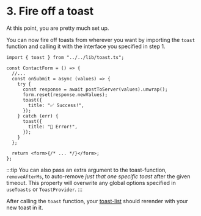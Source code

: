 # 3. Fire off a toast

At this point, you are pretty much set up.

You can now fire off toasts from wherever you want by importing the `toast` function and calling it with the interface you specified in step 1.

```tsx title="components/forms/ContactForm.tsx"
import { toast } from "../../lib/toast.ts";

const ContactForm = () => {
  //...
  const onSubmit = async (values) => {
    try {
      const response = await postToServer(values).unwrap();
      form.reset(response.newValues);
      toast({
        title: "✅ Success!",
      });
    } catch (err) {
      toast({
        title: "💩 Error!",
      });
    }
  };

  return <form>{/* ... */}</form>;
};
```

:::tip
You can also pass an extra argument to the toast-function, `removeAfterMs`, to auto-remove _just that one specific toast_ after the given timeout. This property will overwrite any global options specified in `useToasts` or `ToastProvider`.
:::

After calling the `toast` function, your [toast-list](./create-toast-list) should rerender with your new toast in it.
